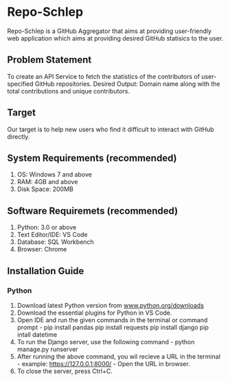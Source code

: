 # Repo-Schlep
Repo-Schlep is a GitHub Aggregator that aims at providing user-friendly web application which aims at providing desired GitHub statisics to the user.

## Problem Statement
To create an API Service to fetch the statistics of the contributors of user-specified GitHub repositories.
Desired Output: Domain name along with the total contributions and unique contributors.

## Target
Our target is to help new users who find it difficult to interact with GitHub directly. 

## System Requirements (recommended)
1. OS: Windows 7 and above
2. RAM: 4GB and above
3. Disk Space: 200MB

## Software Requiremets (recommended) 
1. Python: 3.0 or above
2. Text Editor/IDE: VS Code 
3. Database: SQL Workbench
4. Browser: Chrome

## Installation Guide
### Python
1. Download latest Python version from www.python.org/downloads
2. Download the essential plugins for Python in VS Code.
3. Open IDE and run the given commands in the terminal or command prompt -
     pip install pandas
     pip install requests
     pip install django
     pip intall datetime
4. To run the Django server, use the following command - 
     python manage.py runserver
5. After running the above command, you wil recieve a URL in the terminal - example: https://127.0.0.1:8000/ - Open the URL in browser.
6. To close the server, press Ctrl+C. 
     
